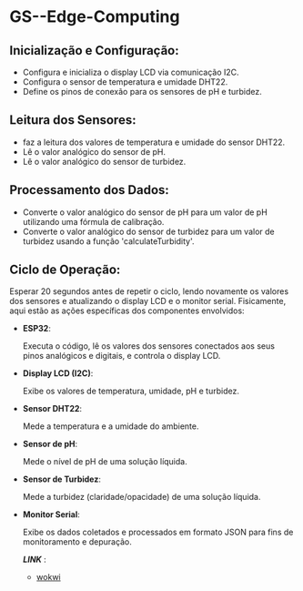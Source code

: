 # GS--Edge-Computing

## Inicialização e Configuração:

- Configura e inicializa o display LCD via comunicação I2C.
- Configura o sensor de temperatura e umidade DHT22.
- Define os pinos de conexão para os sensores de pH e turbidez.


## Leitura dos Sensores:

- faz a leitura dos valores de temperatura e umidade do sensor DHT22.
- Lê o valor analógico do sensor de pH.
- Lê o valor analógico do sensor de turbidez.


## Processamento dos Dados:

- Converte o valor analógico do sensor de pH para um valor de pH utilizando uma fórmula de calibração.
- Converte o valor analógico do sensor de turbidez para um valor de turbidez usando a função 'calculateTurbidity'.



## Ciclo de Operação:

Esperar 20 segundos antes de repetir o ciclo, lendo novamente os valores dos sensores e atualizando o display LCD e o monitor serial.
Fisicamente, aqui estão as ações específicas dos componentes envolvidos:

- **ESP32**:

  Executa o código, lê os valores dos sensores conectados aos seus pinos analógicos e digitais, e controla o display LCD.
- **Display LCD (I2C)**:

  Exibe os valores de temperatura, umidade, pH e turbidez.
- **Sensor DHT22**:

  Mede a temperatura e a umidade do ambiente.
- **Sensor de pH**:

  Mede o nível de pH de uma solução líquida.
- **Sensor de Turbidez**:

  Mede a turbidez (claridade/opacidade) de uma solução líquida.
- **Monitor Serial**:
  
  Exibe os dados coletados e processados em formato JSON para fins de monitoramento e depuração.


  ***LINK*** :
  - [wokwi](https://wokwi.com/projects/399260778570895361)
